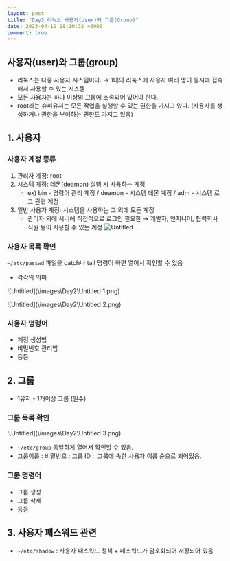 ```yaml
---
layout: post
title: "Day3_리눅스 사용자(User)와 그룹(Group)"
date: 2023-04-19 18:10:32 +0900
comment: true
---
```



## 사용자(user)와 그룹(group)

- 리눅스는 다중 사용자 시스템이다. → 1대의 리눅스에 사용자 여러 명이 동시에 접속해서 사용할 수 있는 시스템
- 모든 사용자는 하나 이상의 그룹에 소속되어 있어야 한다.
- root라는 슈퍼유저는 모든 작업을 실행할 수 있는 권한을 가지고 있다. (사용자를 생성하거나 권한을 부여하는 권한도 가지고 있음)

## 1. 사용자

### 사용자 계정 종류

1. 관리자 계정: root
2. 시스템 계정: 데몬(deamon) 실행 시 사용하는 계정
    - ex) bin - 명령어 관리 계정 / deamon - 시스템 데몬 계정 / adm - 시스템 로그 관련 계정
3. 일반 사용자 계정: 시스템을 사용하는 그 외에 모든 계정
    - 관리자 외에 서버에 직접적으로 로그인 필요한 → 개발자, 엔지니어, 협력회사 직원 등이 사용할 수 있는 계정
    ![Untitled](\images\Day2\Untitled.png)

### 사용자 목록 확인

`~/etc/passwd` 파일을 catch나 tail 명령어 하면 열어서 확인할 수 있음

- 각각의 의미

![Untitled](\images\Day2\Untitled 1.png)

![Untitled](\images\Day2\Untitled 2.png)

### 사용자 명령어

- 계정 생성법
- 비밀번호 관리법
- 등등

## 2. 그룹

- 1유저 - 1개이상 그룹 (필수)

### 그룹 목록 확인

![Untitled](\images\Day2\Untitled 3.png)

- `~/etc/group` 동일하게 열어서 확인할 수 있음.
- 그룹이름 : 비밀번호 : 그룹 ID :  그룹에 속한 사용자 이름 순으로 되어있음.

### 그룹 명령어

- 그룹 생성
- 그룹 삭제
- 등등

## 3. 사용자 패스워드 관련

- `~/etc/shadow` : 사용자 패스워드 정책 + 패스워드가 암호화되어 저장되어 있음